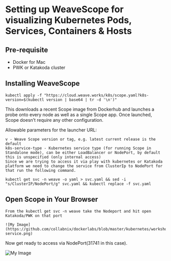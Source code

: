 # Setting up WeaveScope for visualizing Kubernetes Pods, Services, Containers & Hosts

## Pre-requisite

- Docker for Mac
- PWK or Katakoda cluster


## Installing WeaveScope

```
kubectl apply -f "https://cloud.weave.works/k8s/scope.yaml?k8s-version=$(kubectl version | base64 | tr -d '\n')"
```

This downloads a recent Scope image from Dockerhub and launches a probe onto every node as well as a single Scope app. Once launched, Scope doesn’t require any other configuration.

Allowable parameters for the launcher URL:

```
v - Weave Scope version or tag, e.g. latest current release is the default
k8s-service-type - Kubernetes service type (for running Scope in Standalone mode), can be either LoadBalancer or NodePort, by default this is unspecified (only internal access)
Since we are trying to access it via play with kubernetes or Katakoda platform we need to change the service from ClusterIp to NodePort for that run the following command.
```
```
kubectl get svc -n weave -o yaml > svc.yaml && sed -i "s/ClusterIP/NodePort/g" svc.yaml && kubectl replace -f svc.yaml
```

## Open Scope in Your Browser
```
From the kubectl get svc -n weave take the Nodeport and hit open Katakoda/PWK on that port 
```
```
![My Image](https://github.com/collabnix/dockerlabs/blob/master/kubernetes/workshop/weave-service.png)
```

Now get ready to access via  NodePort(31741 in this case).

![My Image](https://github.com/collabnix/dockerlabs/blob/master/kubernetes/workshop/Weave-UI.png)

